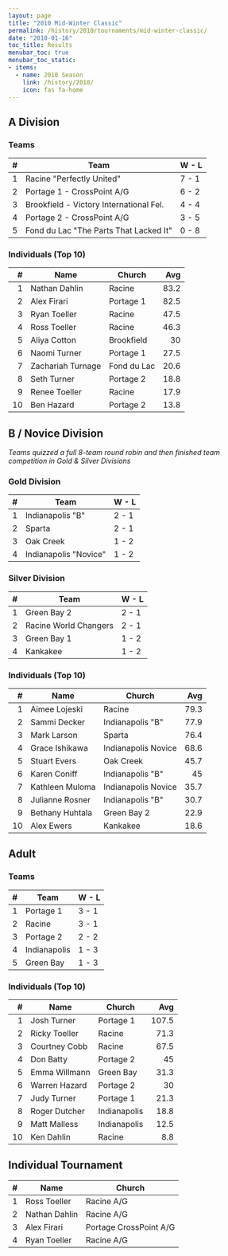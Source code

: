 ```yaml
---
layout: page
title: "2010 Mid-Winter Classic"
permalink: /history/2010/tournaments/mid-winter-classic/
date: "2010-01-16"
toc_title: Results
menubar_toc: true
menubar_toc_static:
- items:
  - name: 2010 Season
    link: /history/2010/
    icon: fas fa-home
---
```


## A Division

### Teams

|    # | Team                                    | W - L |
| ---: | --------------------------------------- | ----- |
|    1 | Racine "Perfectly United"               | 7 - 1 |
|    2 | Portage 1 - CrossPoint A/G              | 6 - 2 |
|    3 | Brookfield - Victory International Fel. | 4 - 4 |
|    4 | Portage 2 - CrossPoint A/G              | 3 - 5 |
|    5 | Fond du Lac "The Parts That Lacked It"  | 0 - 8 |

### Individuals (Top 10)

|    # | Name              | Church      |  Avg |
| ---: | ----------------- | ----------- | ---: |
|    1 | Nathan Dahlin     | Racine      | 83.2 |
|    2 | Alex Firari       | Portage 1   | 82.5 |
|    3 | Ryan Toeller      | Racine      | 47.5 |
|    4 | Ross Toeller      | Racine      | 46.3 |
|    5 | Aliya Cotton      | Brookfield  |   30 |
|    6 | Naomi Turner      | Portage 1   | 27.5 |
|    7 | Zachariah Turnage | Fond du Lac | 20.6 |
|    8 | Seth Turner       | Portage 2   | 18.8 |
|    9 | Renee Toeller     | Racine      | 17.9 |
|   10 | Ben Hazard        | Portage 2   | 13.8 |

## B / Novice Division

*Teams quizzed a full 8-team round robin and then finished team competition in Gold & Silver Divisions*

### Gold Division

|    # | Team                  | W - L |
| ---: | --------------------- | ----- |
|    1 | Indianapolis "B"      | 2 - 1 |
|    2 | Sparta                | 2 - 1 |
|    3 | Oak Creek             | 1 - 2 |
|    4 | Indianapolis "Novice" | 1 - 2 |

### Silver Division

|    # | Team                  | W - L |
| ---: | --------------------- | ----- |
|    1 | Green Bay 2           | 2 - 1 |
|    2 | Racine World Changers | 2 - 1 |
|    3 | Green Bay 1           | 1 - 2 |
|    4 | Kankakee              | 1 - 2 |

### Individuals (Top 10)

|    # | Name            | Church              |  Avg |
| ---: | --------------- | ------------------- | ---: |
|    1 | Aimee Lojeski   | Racine              | 79.3 |
|    2 | Sammi Decker    | Indianapolis "B"    | 77.9 |
|    3 | Mark Larson     | Sparta              | 76.4 |
|    4 | Grace Ishikawa  | Indianapolis Novice | 68.6 |
|    5 | Stuart Evers    | Oak Creek           | 45.7 |
|    6 | Karen Coniff    | Indianapolis "B"    |   45 |
|    7 | Kathleen Muloma | Indianapolis Novice | 35.7 |
|    8 | Julianne Rosner | Indianapolis "B"    | 30.7 |
|    9 | Bethany Huhtala | Green Bay 2         | 22.9 |
|   10 | Alex Ewers      | Kankakee            | 18.6 |

## Adult

### Teams

|    # | Team         | W - L |
| ---: | ------------ | ----- |
|    1 | Portage 1    | 3 - 1 |
|    2 | Racine       | 3 - 1 |
|    3 | Portage 2    | 2 - 2 |
|    4 | Indianapolis | 1 - 3 |
|    5 | Green Bay    | 1 - 3 |

### Individuals (Top 10)

|    # | Name          | Church       |   Avg |
| ---: | ------------- | ------------ | ----: |
|    1 | Josh Turner   | Portage 1    | 107.5 |
|    2 | Ricky Toeller | Racine       |  71.3 |
|    3 | Courtney Cobb | Racine       |  67.5 |
|    4 | Don Batty     | Portage 2    |    45 |
|    5 | Emma Willmann | Green Bay    |  31.3 |
|    6 | Warren Hazard | Portage 2    |    30 |
|    7 | Judy Turner   | Portage 1    |  21.3 |
|    8 | Roger Dutcher | Indianapolis |  18.8 |
|    9 | Matt Malless  | Indianapolis |  12.5 |
|   10 | Ken Dahlin    | Racine       |   8.8 |

## Individual Tournament

|    # | Name          | Church                 |
| ---: | ------------- | ---------------------- |
|    1 | Ross Toeller  | Racine A/G             |
|    2 | Nathan Dahlin | Racine A/G             |
|    3 | Alex Firari   | Portage CrossPoint A/G |
|    4 | Ryan Toeller  | Racine A/G             |
